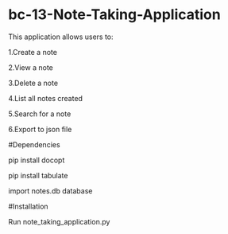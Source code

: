 # bc-13-Note-Taking-Application

This application allows users to: 

1.Create a note

2.View a note

3.Delete a note

4.List all notes created

5.Search for a note

6.Export to json file


#Dependencies

pip install docopt

pip install tabulate

import notes.db database

#Installation

Run note_taking_application.py


